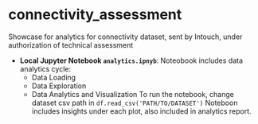 # connectivity_assessment
Showcase for analytics for connectivity dataset, sent by Intouch, under authorization of technical assessment

- **Local Jupyter Notebook ```analytics.ipnyb```**:
Noteobook includes data analytics cycle: 
  - Data Loading
  - Data Exploration
  - Data Analytics and Visualization
To run the notebook, change dataset csv path in ```df.read_csv('PATH/TO/DATASET')```
Noteboon includes insights under each plot, also included in analytics report.
